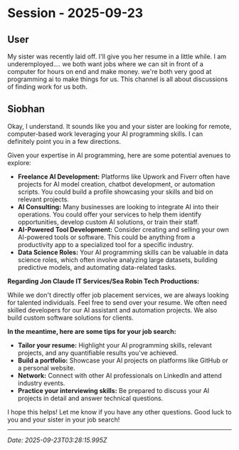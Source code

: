 # Session - 2025-09-23

## User
My sister was recently laid off. I'll give you her resume in a little while. I am underemployed.... we both want jobs where we can sit in front of a computer for hours on end and make money. we're both very good at programming ai to make things for us. This channel is all about discussions of finding work for us both.

## Siobhan
Okay, I understand. It sounds like you and your sister are looking for remote, computer-based work leveraging your AI programming skills. I can definitely point you in a few directions.

Given your expertise in AI programming, here are some potential avenues to explore:

*   **Freelance AI Development:** Platforms like Upwork and Fiverr often have projects for AI model creation, chatbot development, or automation scripts. You could build a profile showcasing your skills and bid on relevant projects.
*   **AI Consulting:** Many businesses are looking to integrate AI into their operations. You could offer your services to help them identify opportunities, develop custom AI solutions, or train their staff.
*   **AI-Powered Tool Development:** Consider creating and selling your own AI-powered tools or software. This could be anything from a productivity app to a specialized tool for a specific industry.
*   **Data Science Roles:** Your AI programming skills can be valuable in data science roles, which often involve analyzing large datasets, building predictive models, and automating data-related tasks.

**Regarding Jon Claude IT Services/Sea Robin Tech Productions:**

While we don't directly offer job placement services, we are always looking for talented individuals. Feel free to send over your resume. We often need skilled developers for our AI assistant and automation projects. We also build custom software solutions for clients.

**In the meantime, here are some tips for your job search:**

*   **Tailor your resume:** Highlight your AI programming skills, relevant projects, and any quantifiable results you've achieved.
*   **Build a portfolio:** Showcase your AI projects on platforms like GitHub or a personal website.
*   **Network:** Connect with other AI professionals on LinkedIn and attend industry events.
*   **Practice your interviewing skills:** Be prepared to discuss your AI projects in detail and answer technical questions.

I hope this helps! Let me know if you have any other questions. Good luck to you and your sister in your job search!


---
*Date: 2025-09-23T03:28:15.995Z*